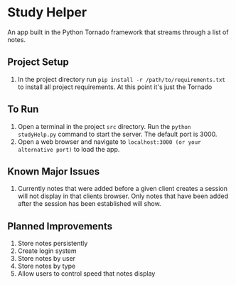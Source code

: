 # Study Helper
An app built in the Python Tornado framework that streams through a list of notes.

## Project Setup
1) In the project directory run
 ```pip install -r /path/to/requirements.txt``` to install all project requirements. At this point it's just the Tornado

## To Run
1) Open a terminal in the project ```src``` directory. Run the ```python studyHelp.py``` command to start the server. The default port is 3000.
2) Open a web browser and navigate to ```localhost:3000 (or your alternative port)``` to load the app.

## Known Major Issues
1) Currently notes that were added before a given client creates a session will not display in that clients browser. Only notes that have been added after the session has been established will show.

## Planned Improvements
1) Store notes persistently
2) Create login system
3) Store notes by user
4) Store notes by type
5) Allow users to control speed that notes display